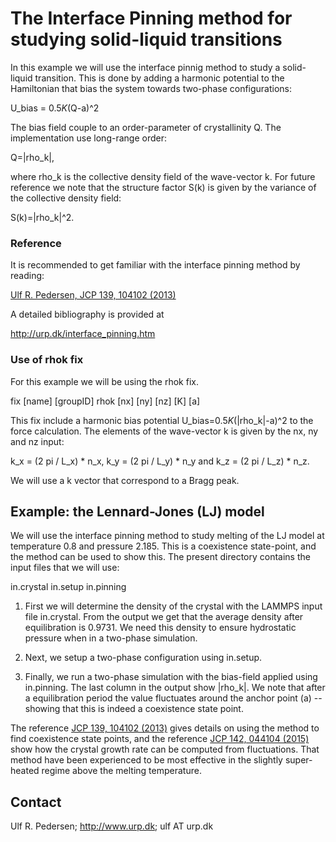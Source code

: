 # The Interface Pinning method for studying solid-liquid transitions

In this example we will use the interface pinnig method to study a solid-liquid transition.
This is done by adding a harmonic potential to the Hamiltonian 
that bias the system towards two-phase configurations:

  U_bias = 0.5*K*(Q-a)^2

The bias field couple to an order-parameter of crystallinity Q. The implementation use long-range order:

  Q=|rho_k|, 

where rho_k is the collective density field of the wave-vector k. 
For future reference we note that the structure factor S(k) is given by the variance of the collective density field: 

  S(k)=|rho_k|^2.

### Reference

It is recommended to get familiar with the interface pinning method by reading:

  [Ulf R. Pedersen, JCP 139, 104102 (2013)](http://dx.doi.org/10.1063/1.4818747)

A detailed bibliography is provided at

  <http://urp.dk/interface_pinning.htm>

### Use of rhok fix

For this example we will be using the rhok fix.

   fix [name] [groupID] rhok [nx] [ny] [nz] [K] [a]

This fix include a harmonic bias potential U_bias=0.5*K*(|rho_k|-a)^2 to the force calculation.
The elements of the wave-vector k is given by the nx, ny and nz input: 

  k_x = (2 pi / L_x) * n_x, k_y = (2 pi / L_y) * n_y and k_z = (2 pi / L_z) * n_z. 

We will use a k vector that correspond to a Bragg peak.

## Example: the Lennard-Jones (LJ) model

We will use the interface pinning method to study melting of the LJ model
at temperature 0.8 and pressure 2.185. This is a coexistence state-point, and the method
can be used to show this. The present directory contains the input files that we will use:

  in.crystal
  in.setup
  in.pinning

1. First we will determine the density of the crystal with the LAMMPS input file in.crystal.
  From the output we get that the average density after equilibration is 0.9731. 
  We need this density to ensure hydrostatic pressure when in a two-phase simulation.

2. Next, we setup a two-phase configuration using in.setup.

3. Finally, we run a two-phase simulation with the bias-field applied using in.pinning.
  The last column in the output show |rho_k|. We note that after a equilibration period
  the value fluctuates around the anchor point (a) -- showing that this is indeed a coexistence
  state point.

The reference [JCP 139, 104102 (2013)](http://dx.doi.org/10.1063/1.4818747) gives details on using the method to find coexistence state points,
and the reference [JCP 142, 044104 (2015)](http://dx.doi.org/10.1063/1.4818747) show how the crystal growth rate can be computed from fluctuations.
That method have been experienced to be most effective in the slightly super-heated regime above the melting temperature.

## Contact

  Ulf R. Pedersen;
  <http://www.urp.dk>;
  ulf AT urp.dk
